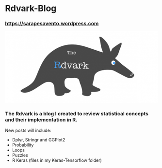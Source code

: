 # Rdvark-Blog
### https://sarapesavento.wordpress.com

![alt text](https://github.com/spesavento/Rdvark-Blog/blob/master/rdvark.png)

### The Rdvark is a blog I created to review statistical concepts and their implementation in R.

New posts will include:

* Dplyr, Stringr and GGPlot2
* Probability
* Loops
* Puzzles
* R Keras (files in my Keras-Tensorflow folder)
